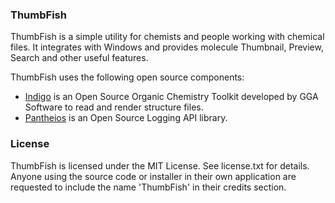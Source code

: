 ### ThumbFish

ThumbFish is a simple utility for chemists and people working with chemical files. It integrates with Windows and provides molecule Thumbnail, Preview, Search and other useful features.   

ThumbFish uses the following open source components:
* [Indigo](http://www.ggasoftware.com/opensource/indigo) is an Open Source Organic Chemistry Toolkit developed by GGA Software to read and render structure files.
* [Pantheios](http://pantheios.org) is an Open Source Logging API library.

### License

ThumbFish is licensed under the MIT License. See license.txt for details. Anyone using the source code or installer in their own application are requested to include the name 'ThumbFish' in their credits section.
